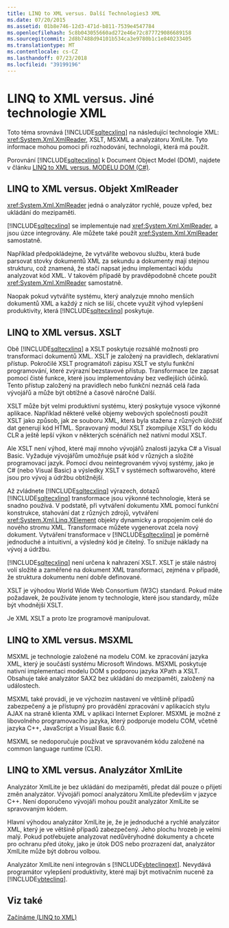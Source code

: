 ```yaml
---
title: LINQ to XML versus. Další Technologies3 XML
ms.date: 07/20/2015
ms.assetid: 01b8e746-12d3-471d-b811-7539e4547784
ms.openlocfilehash: 5c8b043055660ad272e46e72c877729086689158
ms.sourcegitcommit: 2d8b7488d94101b534ca3e9780b1c1e840233405
ms.translationtype: MT
ms.contentlocale: cs-CZ
ms.lasthandoff: 07/23/2018
ms.locfileid: "39199196"
---
```

# <a name="linq-to-xml-vs-other-xml-technologies"></a>LINQ to XML versus. Jiné technologie XML
Toto téma srovnává [!INCLUDE[sqltecxlinq](~/includes/sqltecxlinq-md.md)] na následující technologie XML: <xref:System.Xml.XmlReader>, XSLT, MSXML a analyzátoru XmlLite. Tyto informace mohou pomoci při rozhodování, technologii, která má použít.  
  
 Porovnání [!INCLUDE[sqltecxlinq](~/includes/sqltecxlinq-md.md)] k Document Object Model (DOM), najdete v článku [LINQ to XML versus. MODELU DOM (C#)](../../../../csharp/programming-guide/concepts/linq/linq-to-xml-vs-dom.md).  
  
## <a name="linq-to-xml-vs-xmlreader"></a>LINQ to XML versus. Objekt XmlReader  
 <xref:System.Xml.XmlReader> jedná o analyzátor rychlé, pouze vpřed, bez ukládání do mezipaměti.  
  
 [!INCLUDE[sqltecxlinq](~/includes/sqltecxlinq-md.md)] se implementuje nad <xref:System.Xml.XmlReader>, a jsou úzce integrovány. Ale můžete také použít <xref:System.Xml.XmlReader> samostatně.  
  
 Například předpokládejme, že vytváříte webovou službu, která bude parsovat stovky dokumentů XML za sekundu a dokumenty mají stejnou strukturu, což znamená, že stačí napsat jednu implementaci kódu analyzovat kód XML. V takovém případě by pravděpodobně chcete použít <xref:System.Xml.XmlReader> samostatně.  
  
 Naopak pokud vytváříte systému, který analyzuje mnoho menších dokumentů XML a každý z nich se liší, chcete využít výhod vylepšení produktivity, která [!INCLUDE[sqltecxlinq](~/includes/sqltecxlinq-md.md)] poskytuje.  
  
## <a name="linq-to-xml-vs-xslt"></a>LINQ to XML versus. XSLT  
 Obě [!INCLUDE[sqltecxlinq](~/includes/sqltecxlinq-md.md)] a XSLT poskytuje rozsáhlé možnosti pro transformaci dokumentů XML. XSLT je založený na pravidlech, deklarativní přístup. Pokročilé XSLT programátoři zápisu XSLT ve stylu funkční programování, které zvýrazní bezstavové přístup. Transformace lze zapsat pomocí čisté funkce, které jsou implementovány bez vedlejších účinků. Tento přístup založený na pravidlech nebo funkční neznáš celá řada vývojářů a může být obtížné a časově náročné Další.  
  
 XSLT může být velmi produktivní systému, který poskytuje vysoce výkonné aplikace. Například některé velké objemy webových společnosti použít XSLT jako způsob, jak ze souboru XML, která byla stažena z různých úložišť dat generují kód HTML. Spravovaný modul XSLT zkompiluje XSLT do kódu CLR a ještě lepší výkon v některých scénářích než nativní modul XSLT.  
  
 Ale XSLT není výhod, které mají mnoho vývojářů znalosti jazyka C# a Visual Basic. Vyžaduje vývojářům umožňuje psát kód v různých a složité programovací jazyk. Pomocí dvou neintegrovaném vývoj systémy, jako je C# (nebo Visual Basic) a výsledky XSLT v systémech softwarového, které jsou pro vývoj a údržbu obtížnější.  
  
 Až zvládnete [!INCLUDE[sqltecxlinq](~/includes/sqltecxlinq-md.md)] výrazech, dotazů [!INCLUDE[sqltecxlinq](~/includes/sqltecxlinq-md.md)] transformace jsou výkonné technologie, která se snadno používá. V podstatě, při vytváření dokumentu XML pomocí funkční konstrukce, stahování dat z různých zdrojů, vytváření <xref:System.Xml.Linq.XElement> objekty dynamicky a propojením celé do nového stromu XML. Transformace můžete vygenerovat zcela nový dokument. Vytváření transformace v [!INCLUDE[sqltecxlinq](~/includes/sqltecxlinq-md.md)] je poměrně jednoduché a intuitivní, a výsledný kód je čitelný. To snižuje náklady na vývoj a údržbu.  
  
 [!INCLUDE[sqltecxlinq](~/includes/sqltecxlinq-md.md)] není určena k nahrazení XSLT. XSLT je stále nástroj volí složité a zaměřené na dokument XML transformací, zejména v případě, že struktura dokumentu není dobře definované.  
  
 XSLT je výhodou World Wide Web Consortium (W3C) standard. Pokud máte požadavek, že používáte jenom ty technologie, které jsou standardy, může být vhodnější XSLT.  
  
 Je XML XSLT a proto lze programově manipulovat.  
  
## <a name="linq-to-xml-vs-msxml"></a>LINQ to XML versus. MSXML  
 MSXML je technologie založené na modelu COM. ke zpracování jazyka XML, který je součástí systému Microsoft Windows. MSXML poskytuje nativní implementaci modelu DOM s podporou jazyka XPath a XSLT. Obsahuje také analyzátor SAX2 bez ukládání do mezipaměti, založený na událostech.  
  
 MSXML také provádí, je ve výchozím nastavení ve většině případů zabezpečený a je přístupný pro provádění zpracování v aplikacích stylu AJAX na straně klienta XML v aplikaci Internet Explorer. MSXML je možné z libovolného programovacího jazyka, který podporuje modelu COM, včetně jazyka C++, JavaScript a Visual Basic 6.0.  
  
 MSXML se nedoporučuje používat ve spravovaném kódu založené na common language runtime (CLR).  
  
## <a name="linq-to-xml-vs-xmllite"></a>LINQ to XML versus. Analyzátor XmlLite  
 Analyzátor XmlLite je bez ukládání do mezipaměti, předat dál pouze o přijetí změn analyzátor. Vývojáři pomocí analyzátoru XmlLite především v jazyce C++. Není doporučeno vývojáři mohou použít analyzátor XmlLite se spravovaným kódem.  
  
 Hlavní výhodou analyzátor XmlLite je, že je jednoduché a rychlé analyzátor XML, který je ve většině případů zabezpečený. Jeho plochu hrozeb je velmi malý. Pokud potřebujete analyzovat nedůvěryhodné dokumenty a chcete pro ochranu před útoky, jako je útok DOS nebo prozrazení dat, analyzátor XmlLite může být dobrou volbou.  
  
 Analyzátor XmlLite není integrován s [!INCLUDE[vbteclinqext](~/includes/vbteclinqext-md.md)]. Nevydává programátor vylepšení produktivity, které mají být motivačním nuceně za [!INCLUDE[vbteclinq](~/includes/vbteclinq-md.md)].  
  
## <a name="see-also"></a>Viz také  
 [Začínáme (LINQ to XML)](../../../../csharp/programming-guide/concepts/linq/getting-started-linq-to-xml.md)
